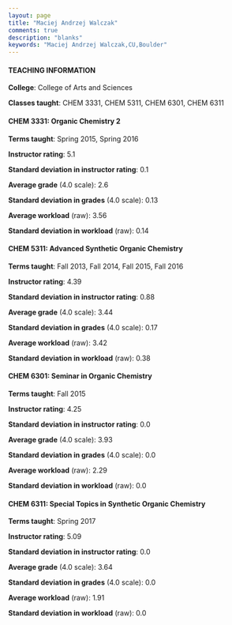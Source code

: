 ```yaml
---
layout: page
title: "Maciej Andrzej Walczak" 
comments: true
description: "blanks"
keywords: "Maciej Andrzej Walczak,CU,Boulder"
---
```

<head>
<script src="https://ajax.googleapis.com/ajax/libs/jquery/2.1.3/jquery.min.js"></script>
<script src="https://dl.dropboxusercontent.com/s/pc42nxpaw1ea4o9/highcharts.js?dl=0"></script>
<!-- <script src="../assets/js/highcharts.js"></script> -->
<style type="text/css">@font-face {
	font-family: "Bebas Neue";
	src: url(https://www.filehosting.org/file/details/544349/BebasNeue Regular.otf) format("opentype");
	}
	h1.Bebas { 
		font-family: "Bebas Neue", Verdana, Tahoma;
	}
</style>
</head>
	   
#### TEACHING INFORMATION

**College**: College of Arts and Sciences

**Classes taught**: CHEM 3331, CHEM 5311, CHEM 6301, CHEM 6311

#### CHEM 3331: Organic Chemistry 2

**Terms taught**: Spring 2015, Spring 2016

**Instructor rating**: 5.1

**Standard deviation in instructor rating**: 0.1

**Average grade** (4.0 scale): 2.6

**Standard deviation in grades** (4.0 scale): 0.13

**Average workload** (raw): 3.56

**Standard deviation in workload** (raw): 0.14

#### CHEM 5311: Advanced Synthetic Organic Chemistry

**Terms taught**: Fall 2013, Fall 2014, Fall 2015, Fall 2016

**Instructor rating**: 4.39

**Standard deviation in instructor rating**: 0.88

**Average grade** (4.0 scale): 3.44

**Standard deviation in grades** (4.0 scale): 0.17

**Average workload** (raw): 3.42

**Standard deviation in workload** (raw): 0.38

#### CHEM 6301: Seminar in Organic Chemistry

**Terms taught**: Fall 2015

**Instructor rating**: 4.25

**Standard deviation in instructor rating**: 0.0

**Average grade** (4.0 scale): 3.93

**Standard deviation in grades** (4.0 scale): 0.0

**Average workload** (raw): 2.29

**Standard deviation in workload** (raw): 0.0

#### CHEM 6311: Special Topics in Synthetic Organic Chemistry

**Terms taught**: Spring 2017

**Instructor rating**: 5.09

**Standard deviation in instructor rating**: 0.0

**Average grade** (4.0 scale): 3.64

**Standard deviation in grades** (4.0 scale): 0.0

**Average workload** (raw): 1.91

**Standard deviation in workload** (raw): 0.0


